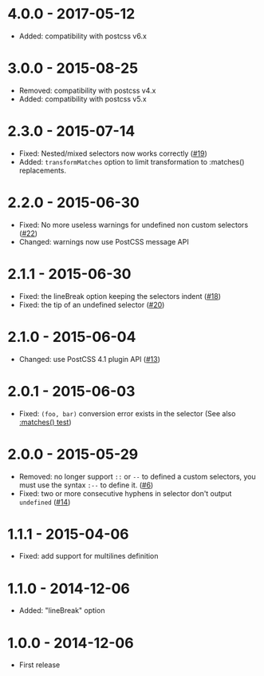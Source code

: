 # 4.0.0 - 2017-05-12

- Added: compatibility with postcss v6.x

# 3.0.0 - 2015-08-25

- Removed: compatibility with postcss v4.x
- Added: compatibility with postcss v5.x

# 2.3.0 - 2015-07-14

* Fixed: Nested/mixed selectors now works correctly
([#19](https://github.com/postcss/postcss-custom-selectors/issues/19))
* Added: `transformMatches` option to limit transformation to :matches()
replacements.

# 2.2.0 - 2015-06-30

* Fixed: No more useless warnings for undefined non custom selectors
([#22](https://github.com/postcss/postcss-custom-selectors/issues/22))
* Changed: warnings now use PostCSS message API

# 2.1.1 - 2015-06-30

* Fixed: the lineBreak option keeping the selectors indent
([#18](https://github.com/postcss/postcss-custom-selectors/issues/18))
* Fixed: the tip of an undefined selector
([#20](https://github.com/postcss/postcss-custom-selectors/issues/20))

# 2.1.0 - 2015-06-04

* Changed: use PostCSS 4.1 plugin API
([#13](https://github.com/postcss/postcss-custom-selectors/issues/13))

# 2.0.1 - 2015-06-03

* Fixed: `(foo, bar)` conversion error exists in the selector
(See also [:matches() test](test/fixtures/matches/input.css))

# 2.0.0 - 2015-05-29

* Removed: no longer support `::` or `--` to defined a custom selectors,
you must use the syntax `:--` to define it.
([#6](https://github.com/postcss/postcss-custom-selectors/issues/6))
* Fixed: two or more consecutive hyphens in selector don't output `undefined`
([#14](https://github.com/postcss/postcss-custom-selectors/issues/14))


# 1.1.1 - 2015-04-06

* Fixed: add support for multilines definition

# 1.1.0 - 2014-12-06

* Added: "lineBreak" option

# 1.0.0 - 2014-12-06

* First release
